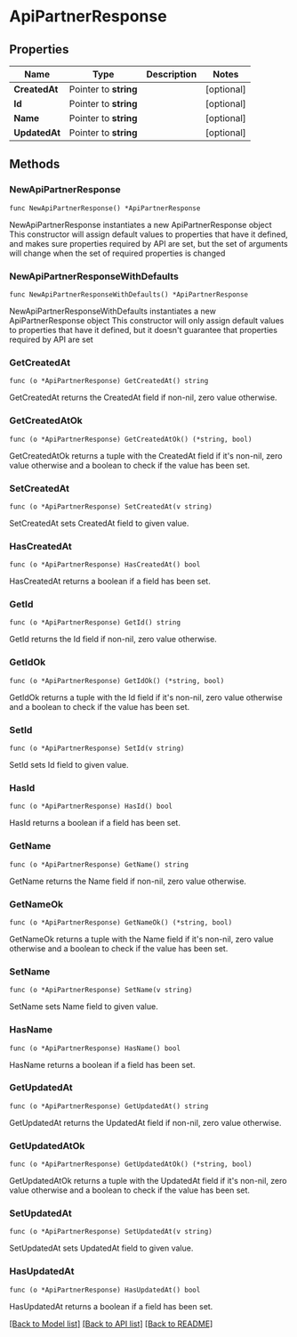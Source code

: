 # ApiPartnerResponse

## Properties

Name | Type | Description | Notes
------------ | ------------- | ------------- | -------------
**CreatedAt** | Pointer to **string** |  | [optional] 
**Id** | Pointer to **string** |  | [optional] 
**Name** | Pointer to **string** |  | [optional] 
**UpdatedAt** | Pointer to **string** |  | [optional] 

## Methods

### NewApiPartnerResponse

`func NewApiPartnerResponse() *ApiPartnerResponse`

NewApiPartnerResponse instantiates a new ApiPartnerResponse object
This constructor will assign default values to properties that have it defined,
and makes sure properties required by API are set, but the set of arguments
will change when the set of required properties is changed

### NewApiPartnerResponseWithDefaults

`func NewApiPartnerResponseWithDefaults() *ApiPartnerResponse`

NewApiPartnerResponseWithDefaults instantiates a new ApiPartnerResponse object
This constructor will only assign default values to properties that have it defined,
but it doesn't guarantee that properties required by API are set

### GetCreatedAt

`func (o *ApiPartnerResponse) GetCreatedAt() string`

GetCreatedAt returns the CreatedAt field if non-nil, zero value otherwise.

### GetCreatedAtOk

`func (o *ApiPartnerResponse) GetCreatedAtOk() (*string, bool)`

GetCreatedAtOk returns a tuple with the CreatedAt field if it's non-nil, zero value otherwise
and a boolean to check if the value has been set.

### SetCreatedAt

`func (o *ApiPartnerResponse) SetCreatedAt(v string)`

SetCreatedAt sets CreatedAt field to given value.

### HasCreatedAt

`func (o *ApiPartnerResponse) HasCreatedAt() bool`

HasCreatedAt returns a boolean if a field has been set.

### GetId

`func (o *ApiPartnerResponse) GetId() string`

GetId returns the Id field if non-nil, zero value otherwise.

### GetIdOk

`func (o *ApiPartnerResponse) GetIdOk() (*string, bool)`

GetIdOk returns a tuple with the Id field if it's non-nil, zero value otherwise
and a boolean to check if the value has been set.

### SetId

`func (o *ApiPartnerResponse) SetId(v string)`

SetId sets Id field to given value.

### HasId

`func (o *ApiPartnerResponse) HasId() bool`

HasId returns a boolean if a field has been set.

### GetName

`func (o *ApiPartnerResponse) GetName() string`

GetName returns the Name field if non-nil, zero value otherwise.

### GetNameOk

`func (o *ApiPartnerResponse) GetNameOk() (*string, bool)`

GetNameOk returns a tuple with the Name field if it's non-nil, zero value otherwise
and a boolean to check if the value has been set.

### SetName

`func (o *ApiPartnerResponse) SetName(v string)`

SetName sets Name field to given value.

### HasName

`func (o *ApiPartnerResponse) HasName() bool`

HasName returns a boolean if a field has been set.

### GetUpdatedAt

`func (o *ApiPartnerResponse) GetUpdatedAt() string`

GetUpdatedAt returns the UpdatedAt field if non-nil, zero value otherwise.

### GetUpdatedAtOk

`func (o *ApiPartnerResponse) GetUpdatedAtOk() (*string, bool)`

GetUpdatedAtOk returns a tuple with the UpdatedAt field if it's non-nil, zero value otherwise
and a boolean to check if the value has been set.

### SetUpdatedAt

`func (o *ApiPartnerResponse) SetUpdatedAt(v string)`

SetUpdatedAt sets UpdatedAt field to given value.

### HasUpdatedAt

`func (o *ApiPartnerResponse) HasUpdatedAt() bool`

HasUpdatedAt returns a boolean if a field has been set.


[[Back to Model list]](../README.md#documentation-for-models) [[Back to API list]](../README.md#documentation-for-api-endpoints) [[Back to README]](../README.md)


